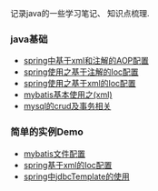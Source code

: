 记录java的一些学习笔记、 知识点梳理. 

### java基础
- [spring中基于xml和注解的AOP配置](note/spring中基于xml和注解的AOP配置.md)
- [spring使用之基于注解的Ioc配置](note/Spring使用之基于注解的Ioc配置.md)
- [spring使用之基于xml的Ioc配置](note/Spring使用之基于xml的Ioc配置.md)
- [mybatis基本使用之(xml)](note/mybatis基本使用之(xml).md)  
- [mysql的crud及事务相关](note/mysql基础教程.md)  


### 简单的实例Demo
- [mybatis文件配置](demo/mybatis文件配置) 
- [spring基于xml的Ioc配置](demo/spring基于xml的Ioc配置) 
- [spring中jdbcTemplate的使用](demo/spring中jdbcTemplate的使用)
